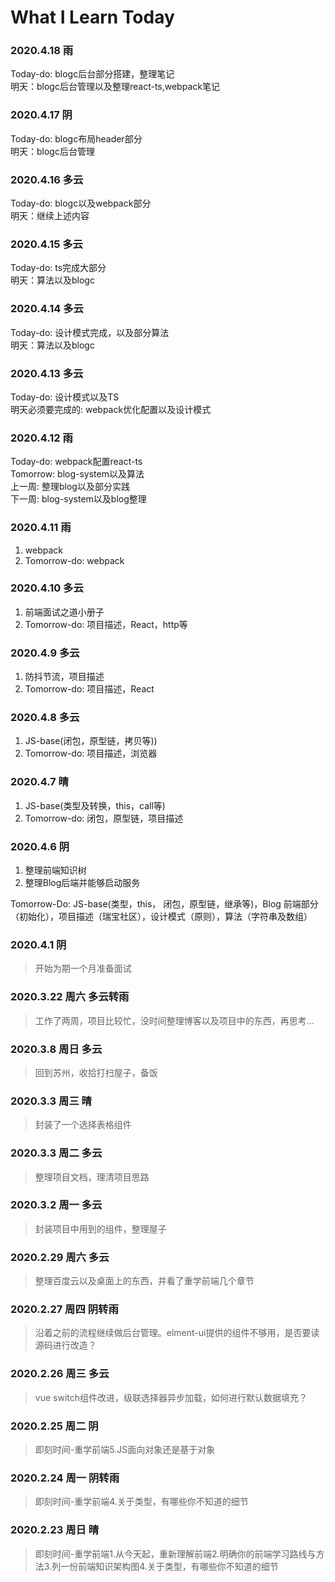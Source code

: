 
# What I Learn Today

### 2020.4.18 雨

Today-do: blogc后台部分搭建，整理笔记  
明天：blogc后台管理以及整理react-ts,webpack笔记

### 2020.4.17 阴

Today-do: blogc布局header部分  
明天：blogc后台管理

### 2020.4.16 多云

Today-do: blogc以及webpack部分  
明天：继续上述内容

### 2020.4.15 多云

Today-do: ts完成大部分  
明天：算法以及blogc

### 2020.4.14 多云

Today-do: 设计模式完成，以及部分算法  
明天：算法以及blogc

### 2020.4.13 多云

Today-do: 设计模式以及TS  
明天必须要完成的: webpack优化配置以及设计模式

### 2020.4.12 雨

Today-do: webpack配置react-ts  
Tomorrow: blog-system以及算法  
上一周: 整理blog以及部分实践  
下一周: blog-system以及blog整理

### 2020.4.11 雨

1. webpack
2. Tomorrow-do: webpack

### 2020.4.10 多云

1. 前端面试之道小册子
2. Tomorrow-do: 项目描述，React，http等

### 2020.4.9 多云

1. 防抖节流，项目描述
2. Tomorrow-do: 项目描述，React

### 2020.4.8 多云

1. JS-base(闭包，原型链，拷贝等))
2. Tomorrow-do: 项目描述，浏览器

### 2020.4.7 晴

1. JS-base(类型及转换，this，call等)
2. Tomorrow-do: 闭包，原型链，项目描述

### 2020.4.6 阴

1. 整理前端知识树
2. 整理Blog后端并能够启动服务

Tomorrow-Do: JS-base(类型，this， 闭包，原型链，继承等)，Blog 前端部分（初始化），项目描述（瑞宝社区），设计模式（原则），算法（字符串及数组）

### 2020.4.1 阴

> 开始为期一个月准备面试

### 2020.3.22 周六 多云转雨

> 工作了两周，项目比较忙，没时间整理博客以及项目中的东西，再思考...

### 2020.3.8 周日 多云

> 回到苏州，收拾打扫屋子，备饭

### 2020.3.3 周三 晴

> 封装了一个选择表格组件

### 2020.3.3 周二 多云

> 整理项目文档，理清项目思路

### 2020.3.2 周一 多云

> 封装项目中用到的组件，整理屋子

### 2020.2.29 周六 多云

> 整理百度云以及桌面上的东西，并看了重学前端几个章节

### 2020.2.27 周四 阴转雨

> 沿着之前的流程继续做后台管理。elment-ui提供的组件不够用，是否要读源码进行改造？

### 2020.2.26 周三 多云

> vue switch组件改进，级联选择器异步加载，如何进行默认数据填充？

### 2020.2.25 周二 阴

> 即刻时间-重学前端5.JS面向对象还是基于对象

### 2020.2.24 周一 阴转雨

> 即刻时间-重学前端4.关于类型，有哪些你不知道的细节

### 2020.2.23 周日 晴

> 即刻时间-重学前端1.从今天起，重新理解前端2.明确你的前端学习路线与方法3.列一份前端知识架构图4.关于类型，有哪些你不知道的细节
